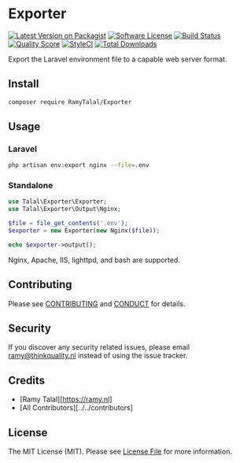 # Exporter

[![Latest Version on Packagist](https://img.shields.io/packagist/v/RamyTalal/Exporter.svg?style=flat-square)](https://packagist.org/packages/RamyTalal/Exporter)
[![Software License](https://img.shields.io/badge/license-MIT-brightgreen.svg?style=flat-square)](LICENSE.md)
[![Build Status](https://img.shields.io/travis/RamyTalal/Exporter/master.svg?style=flat-square)](https://travis-ci.org/RamyTalal/Exporter)
[![Quality Score](https://img.shields.io/scrutinizer/g/RamyTalal/Exporter.svg?style=flat-square)](https://scrutinizer-ci.com/g/RamyTalal/Exporter)
[![StyleCI](https://styleci.io/repos/54327422/shield?branch=master)](https://styleci.io/repos/54327422)
[![Total Downloads](https://img.shields.io/packagist/dt/RamyTalal/Exporter.svg?style=flat-square)](https://packagist.org/packages/RamyTalal/Exporter)

Export the Laravel environment file to a capable web server format.

## Install

``` bash
composer require RamyTalal/Exporter
```

## Usage

### Laravel

``` bash
php artisan env:export nginx --file=.env
```

### Standalone

``` php
use Talal\Exporter\Exporter;
use Talal\Exporter\Output\Nginx;

$file = file_get_contents('.env');
$exporter = new Exporter(new Nginx($file));

echo $exporter->output();
```

Nginx, Apache, IIS, lighttpd, and bash are supported.


## Contributing

Please see [CONTRIBUTING](CONTRIBUTING.md) and [CONDUCT](CONDUCT.md) for details.

## Security

If you discover any security related issues, please email ramy@thinkquality.nl instead of using the issue tracker.

## Credits

- [Ramy Talal][https://ramy.nl]
- [All Contributors][../../contributors]

## License

The MIT License (MIT). Please see [License File](LICENSE.md) for more information.
